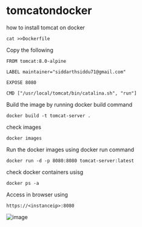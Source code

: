 # tomcatondocker
how to install tomcat on docker

```
cat >>Dockerfile
```

Copy the following 
```
FROM tomcat:8.0-alpine

LABEL maintainer="siddarthsiddu71@gmail.com"

EXPOSE 8080

CMD ["/usr/local/tomcat/bin/catalina.sh", "run"]
```
Build the image by running docker build command
```
docker build -t tomcat-server .
```
check images 
```
docker images
```
Run the docker images using docker run command
```
docker run -d -p 8080:8080 tomcat-server:latest
```
check docker containers usisg 
```
docker ps -a 
```
Access in browser using 
```
https://<instanceip>:8080
```
![image](https://user-images.githubusercontent.com/52039971/198987719-ba0e3855-0fb5-4b70-a8e9-c37765e44db8.png)

